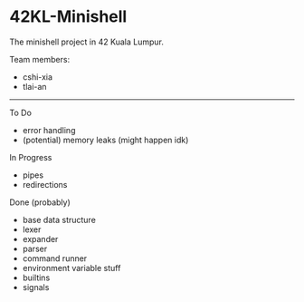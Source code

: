 # 42KL-Minishell
The minishell project in 42 Kuala Lumpur.

Team members:

- cshi-xia
- tlai-an

-------------------------------------------

To Do
- error handling
- (potential) memory leaks (might happen idk)

In Progress
- pipes
- redirections

Done (probably)
- base data structure
- lexer
- expander
- parser
- command runner
- environment variable stuff
- builtins
- signals